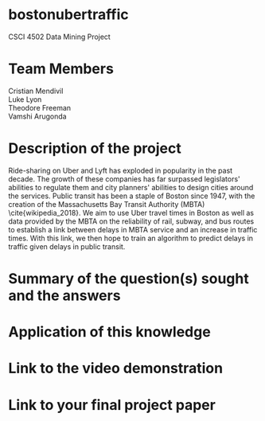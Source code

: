 # bostonubertraffic
CSCI 4502 Data Mining Project

# Team Members
Cristian Mendivil  
Luke Lyon  
Theodore Freeman  
Vamshi Arugonda  

# Description of the project
Ride-sharing on Uber and Lyft has exploded in popularity in the past decade. The growth of these companies has far surpassed legislators' abilities to regulate them and city planners' abilities to design cities around the services. Public transit has been a staple of Boston since 1947, with the creation of the Massachusetts Bay Transit Authority (MBTA) \cite{wikipedia_2018}. We aim to use Uber travel times in Boston as well as data provided by the MBTA on the reliability of rail, subway, and bus routes to establish a link between delays in MBTA service and an increase in traffic times. With this link, we then hope to train an algorithm to predict delays in traffic given delays in public transit. 

# Summary of the question(s) sought and the answers

# Application of this knowledge

# Link to the video demonstration

# Link to your final project paper

